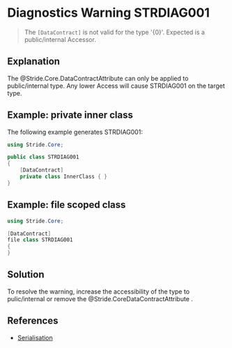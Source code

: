 # Diagnostics Warning STRDIAG001

> The `[DataContract]` is not valid for the type '{0}'. Expected is a public/internal Accessor.

## Explanation

The @Stride.Core.DataContractAttribute can only be applied to public/internal type. Any lower Access  will cause STRDIAG001 on the target type.

## Example: private inner class

The following example generates STRDIAG001:

```csharp
using Stride.Core;

public class STRDIAG001
{
    [DataContract]
    private class InnerClass { }
}
```

## Example: file scoped class

```csharp
using Stride.Core;

[DataContract]
file class STRDIAG001
{
}
```

## Solution

To resolve the warning, increase the accessibility of the type to pulic/internal or remove the @Stride.CoreDataContractAttribute .

## References

- [Serialisation](../manual/scripts/serialization.md)